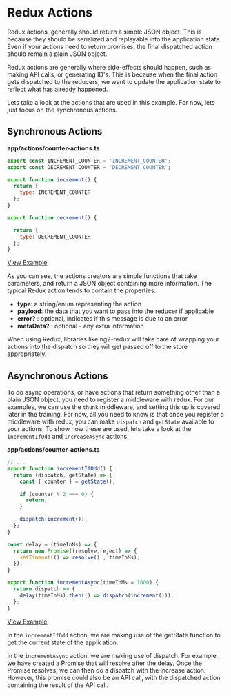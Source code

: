 # Redux Actions

Redux actions, generally should return a simple JSON object. This is because they should be serialized and replayable into the application state. Even if your actions need to return promises, the final dispatched action should remain a plain JSON object.

Redux actions are generally where side-effects should happen, such as making API calls, or generating ID's. This is because when the final action gets dispatched to the reducers, we want to update the application state to reflect what has already happened.

Lets take a look at the actions that are used in this example. For now, lets just focus on the synchronous actions.

## Synchronous Actions

__app/actions/counter-actions.ts__
```js
export const INCREMENT_COUNTER = 'INCREMENT_COUNTER';
export const DECREMENT_COUNTER = 'DECREMENT_COUNTER';

export function increment() {
  return {
    type: INCREMENT_COUNTER
  };
}

export function decrement() {

  return {
    type: DECREMENT_COUNTER
  };
}

```
[View Example](https://plnkr.co/edit/3LDKcqExYbm9sytjBzUe?p=preview)

As you can see, the actions creators are simple functions that take parameters, and return a JSON object containing more information. The typical Redux action tends to contain the properties:

* **type**: a string/enum representing the action
* **payload**: the data that you want to pass into the reducer if applicable
* **error?** : optional, indicates if this message is due to an error
* **metaData?** : optional - any extra information

When using Redux, libraries like ng2-redux will take care of wrapping your actions into the dispatch so they will get passed off to the store appropriately.

## Asynchronous Actions

To do async operations, or have actions that return something other than a plain JSON object, you need to register a middleware with redux. For our examples, we can use the `thunk` middleware, and setting this up is covered later in the training. For now, all you need to know is that once you register a middleware with redux, you can make `dispatch` and `getState` available to your actions. To show how these are used, lets take a look at the `incrementIfOdd` and `increaseAsync` actions.

__app/actions/counter-actions.ts__
```js
// ...
export function incrementIfOdd() {
  return (dispatch, getState) => {
    const { counter } = getState();

    if (counter % 2 === 0) {
      return;
    }

    dispatch(increment());
  };
}

const delay = (timeInMs) => {
  return new Promise((resolve,reject) => {
    setTimeout(() => resolve() , timeInMs);
  });
}

export function incrementAsync(timeInMs = 1000) {
  return dispatch => {
    delay(timeInMs).then(() => dispatch(increment()));
  };
}
```
[View Example](https://plnkr.co/edit/3LDKcqExYbm9sytjBzUe?p=preview)

In the `incrementIfOdd` action, we are making use of the getState function to get the current state of the application.

In the `incrementAsync` action, we are making use of dispatch. For example, we have created a Promise that will resolve after the delay. Once the Promise resolves, we can then do a dispatch with the increase action. However, this promise could also be an API call, with the dispatched action containing the result of the API call.
